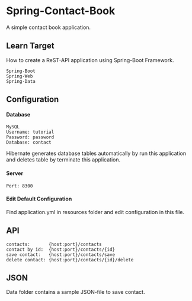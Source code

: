 # Spring-Contact-Book

A simple contact book application.

## Learn Target

How to create a ReST-API application using Spring-Boot Framework.
    
    Spring-Boot
    Spring-Web
    Spring-Data

## Configuration

#### Database

    MySQL
    Username: tutorial
    Password: password
    Database: contact
    
Hibernate generates database tables automatically by run this application and deletes table by terminate this application.
    
#### Server

    Port: 8300
    
#### Edit Default Configuration

Find application.yml in resources folder and edit configuration in this file.

## API

    contacts:       {host:port}/contacts
    contact by id:  {host:port}/contacts/{id}
    save contact:   {host:port}/contacts/save
    delete contact: {host:port}/contacts/{id}/delete
    
## JSON

Data folder contains a sample JSON-file to save contact.
    

    
